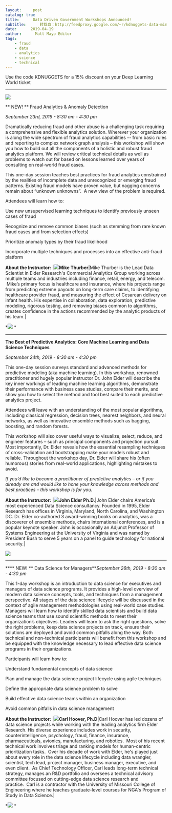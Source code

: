 ```yaml
---
layout:     post
catalog: true
title:      Data Driven Government Workshops Announced!
subtitle:      转载自：http://feedproxy.google.com/~r/kdnuggets-data-mining-analytics/~3/icNhoQYqmjE/paw-data-driven-government-workshops-announced.html
date:      2019-04-19
author:      Matt Mayo Editor
tags:
    - fraud
    - data
    - analytics
    - science
    - technical
---
```


Use the code KDNUGGETS for a 15% discount on your Deep Learning World ticket

---

![](https://1-risingmedia.com/uploads/d82373604c998745dfbbddf3dc050c1d.jpg)


** NEW! ** Fraud Analytics & Anomaly Detection

*September 23rd, 2019 - 8:30 am - 4:30 pm*

Dramatically reducing fraud and other abuse is a challenging task requiring a comprehensive and flexible analytics solution. Wherever your organization is along the wide spectrum of fraud analytics capabilities -- from basic rules and reporting to complex network graph analysis – this workshop will show you how to build out all the components of a holistic and robust fraud analytics platform. We will review critical technical details as well as problems to watch out for based on lessons learned over years of consulting on real-world fraud cases.

This one-day session teaches best practices for fraud analytics constrained by the realities of incomplete data and unrecognized or emerging fraud patterns. Existing fraud models have proven value, but nagging concerns remain about “unknown unknowns”.  A new view of the problem is required.

Attendees will learn how to:


Use new unsupervised learning techniques to identify previously unseen cases of fraud


Recognize and remove common biases
(such as stemming from rare known fraud cases and from selection effects)


Prioritize anomaly types by their fraud likelihood


Incorporate multiple techniques and processes into an effective anti-fraud platform


**About the Instructor:**
|![](https://1-risingmedia.com/uploads/e03f0aca49ddb1662e48078e8970755c.jpg)**Mike Thurber**|Mike Thurber is the Lead Data Scientist in Elder Research's Commercial Analytics Group working across multiple teams and industries including finance, retail, energy, and telecom.  Mike’s primary focus is healthcare and insurance, where his projects range from predicting extreme payouts on long-term care claims, to identifying healthcare provider fraud, and measuring the effect of Cesarean delivery on infant health. His expertise in collaboration, data exploration, predictive modeling, rigorous testing, and removing biases common to algorithms, creates confidence in the actions recommended by the analytic products of his team.|

*![](https://1-risingmedia.com/uploads/36684fc83e374b70eccdc57da3910d0a.jpg)
*

---

**The Best of Predictive Analytics: Core Machine Learning and Data Science Techniques**

*September 24th, 2019 - 8:30 am - 4:30 pm*

This one-day session surveys standard and advanced methods for predictive modeling (aka machine learning). In this workshop, renowned practitioner and hugely popular instructor Dr. John Elder will describe the key inner workings of leading machine learning algorithms, demonstrate their performance with business case studies, compare their merits, and show you how to select the method and tool best suited to each predictive analytics project.

Attendees will leave with an understanding of the most popular algorithms, including classical regression, decision trees, nearest neighbors, and neural networks, as well as innovative ensemble methods such as bagging, boosting, and random forests.

This workshop will also cover useful ways to visualize, select, reduce, and engineer features – such as principal components and projection pursuit. Most importantly, Dr. Elder reveals how the essential resampling techniques of cross-validation and bootstrapping make your models robust and reliable. Throughout the workshop day, Dr. Elder will share his (often humorous) stories from real-world applications, highlighting mistakes to avoid.

*If you’d like to become a practitioner of predictive analytics – or if you already are and would like to hone your knowledge across methods and best practices – this workshop is for you.*

**About the Instructor:**
|![](https://stuff.risingmedia.eu/images/speaker/696.jpg?d=1512986432)**John Elder Ph.D.**|John Elder chairs America’s most experienced Data Science consultancy. Founded in 1995, Elder Research has offices in Virginia, Maryland, North Carolina, and Washington DC. Dr. Elder co-authored 3 award-winning books on analytics, was a discoverer of ensemble methods, chairs international conferences, and is a popular keynote speaker. John is occasionally an Adjunct Professor of Systems Engineering at the University of Virginia and was named by President Bush to serve 5 years on a panel to guide technology for national security.|

***![](https://1-risingmedia.com/uploads/36684fc83e374b70eccdc57da3910d0a.jpg)***

---

**** NEW! ** Data Science for Managers***September 26th, 2019 - 8:30 am - 4:30 pm*

This 1-day workshop is an introduction to data science for executives and managers of data science programs. It provides a high-level overview of modern data science concepts, tools, and techniques from a management perspective. All stages of the data science lifecycle will be discussed in the context of agile management methodologies using real-world case studies. Managers will learn how to identify skilled data scientists and build data science teams that use sound scientific methods to meet their organization’s objectives. Leaders will learn to ask the right questions, solve the right problems, keep data science projects on track, ensure their solutions are deployed and avoid common pitfalls along the way. Both technical and non-technical participants will benefit from this workshop and be equipped with the knowledge necessary to lead effective data science programs in their organizations.

Participants will learn how to:


Understand fundamental concepts of data science


Plan and manage the data science project lifecycle using agile techniques


Define the appropriate data science problem to solve


Build effective data science teams within an organization


Avoid common pitfalls in data science management


**About the Instructor:**
|![](https://1-risingmedia.com/uploads/271cd0ea6796def516e6a771456fc58e.jpg)**Carl Hoover, Ph.D**|Carl Hoover has led dozens of data science projects while working with the leading analytics firm Elder Research. His diverse experience includes work in security, counterintelligence, psychology, fraud, finance, insurance, pharmaceuticals, avionics, manufacturing, and robotics.  Most of his recent technical work involves triage and ranking models for human-centric prioritization tasks.  Over his decade of work with Elder, he's played just about every role in the data science lifecycle including data wrangler, scientist, tech lead, project manager, business manager, executive, and even client.  As Chief Technology Officer, Carl leads long-term technical strategy, manages an R&D portfolio and oversees a technical advisory committee focused on cutting-edge data science research and practice.  Carl is a contractor with the University of Missouri College of Engineering where he teaches graduate-level courses for NGA's Program of Study in Data Science.|

*![](https://1-risingmedia.com/uploads/36684fc83e374b70eccdc57da3910d0a.jpg)
*
